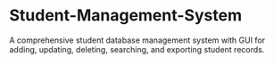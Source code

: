 # Student-Management-System
A comprehensive student database management system with GUI for adding, updating, deleting, searching, and exporting student records.
